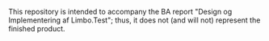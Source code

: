 This repository is intended to accompany the BA report "Design og Implementering af Limbo.Test"; thus, it does not (and will not) represent the finished product.